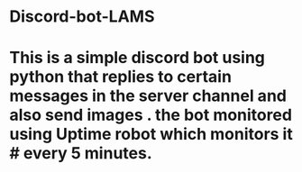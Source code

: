 # Discord-bot-LAMS
# This is a simple discord bot using python that replies to certain messages in the server channel and also send images . the bot monitored using Uptime robot which monitors it # every 5 minutes.
